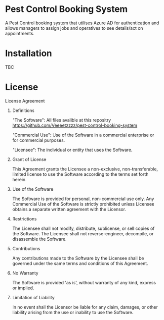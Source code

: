 # Pest Control Booking System
A Pest Control booking system that utilises Azure AD for authentication and allows managers to assign jobs and operatives to see details/act on appointments.
# Installation
TBC
# License
License Agreement

1. Definitions

    "The Software": All files avalible at this repositry https://github.com/Veeeetzzzz/pest-control-booking-system
   
    "Commercial Use": Use of the Software in a commercial enterprise or for commercial purposes.
   
    "Licensee": The individual or entity that uses the Software.

3. Grant of License

    This Agreement grants the Licensee a non-exclusive, non-transferable, limited license to use the Software according to the terms set forth herein.

4. Use of the Software

    The Software is provided for personal, non-commercial use only.
    Any Commercial Use of the Software is strictly prohibited unless Licensee obtains a separate written agreement with the Licensor.

5. Restrictions

    The Licensee shall not modify, distribute, sublicense, or sell copies of the Software.
    The Licensee shall not reverse-engineer, decompile, or disassemble the Software.

6. Contributions

    Any contributions made to the Software by the Licensee shall be governed under the same terms and conditions of this Agreement.

7. No Warranty

    The Software is provided 'as is', without warranty of any kind, express or implied.

8. Limitation of Liability

    In no event shall the Licensor be liable for any claim, damages, or other liability arising from the use or inability to use the Software.
